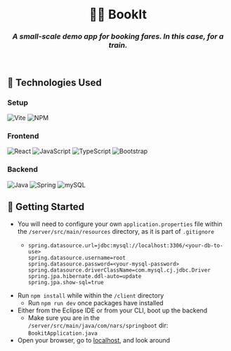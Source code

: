 <h1 align="center">
  <br>
    🚅💨 BookIt
    <h3 align="center">
        <i>A small-scale demo app for booking fares. In this case, for a train.</i>
      <br>
    </h3>
    <br>
</h1>

## 👾 Technologies Used

### Setup
<!-- Vite --> <!-- NPM -->
![Vite](https://img.shields.io/badge/vite-%23646CFF.svg?style=for-the-badge&logo=vite&logoColor=white) ![NPM](https://img.shields.io/badge/NPM-%23CB3837.svg?style=for-the-badge&logo=npm&logoColor=white)


### Frontend
<!-- React --> <!-- JavaScript --> <!-- TypeScript --> <!-- Bootstrap -->
![React](https://img.shields.io/badge/react-%2320232a.svg?style=for-the-badge&logo=react&logoColor=%2361DAFB) ![JavaScript](https://img.shields.io/badge/javascript-%23323330.svg?style=for-the-badge&logo=javascript&logoColor=%23F7DF1E) ![TypeScript](https://img.shields.io/badge/typescript-27609E?style=for-the-badge&logo=typescript&logoColor=white) ![Bootstrap](https://img.shields.io/badge/bootstrap-%238511FA.svg?style=for-the-badge&logo=bootstrap&logoColor=white)


### Backend
<!-- Java --> <!-- Spring --> <!-- mySQL -->
![Java](https://img.shields.io/badge/java-%23ED8B00.svg?style=for-the-badge&logo=openjdk&logoColor=white) ![Spring](https://img.shields.io/badge/spring-6db33f?style=for-the-badge&logo=spring&logoColor=white) ![mySQL](https://img.shields.io/badge/mysql-00758F?style=for-the-badge&logo=mysql&logoColor=white)


## 🚀 Getting Started

- You will need to configure your own `application.properties` file within the `/server/src/main/resources` directory, as it is part of `.gitignore`
  - ```
    spring.datasource.url=jdbc:mysql://localhost:3306/<your-db-to-use>
    spring.datasource.username=root
    spring.datasource.password=<your-mysql-password>
    spring.datasource.driverClassName=com.mysql.cj.jdbc.Driver
    spring.jpa.hibernate.ddl-auto=update
    spring.jpa.show-sql=true
    ```
- Run `npm install` while within the `/client` directory
  - Run `npm run dev` once packages have installed
- Either from the Eclipse IDE or from your CLI, boot up the backend
  - Make sure you are in the `/server/src/main/java/com/nars/springboot` dir: `BookitApplication.java`
- Open your browser, go to [localhost](http:localhost:5173), and look around

